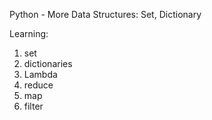 Python - More Data Structures: Set, Dictionary

Learning:
1. set
2. dictionaries
3. Lambda
4. reduce
5. map
6. filter
